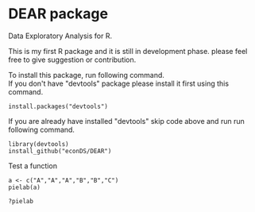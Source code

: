 # DEAR package
Data Exploratory Analysis for R.

This is my first R package and it is still in development phase. please feel free to give suggestion or contribution. 

To install this package, run following command.<br/>
If you don't have "devtools" package please install it first using this command.
```
install.packages("devtools")
```
If you are already have installed "devtools" skip code above and run run following command.
```
library(devtools)
install_github("econDS/DEAR")
```
Test a function
```
a <- c("A","A","A","B","B","C")
pielab(a)

?pielab
```
